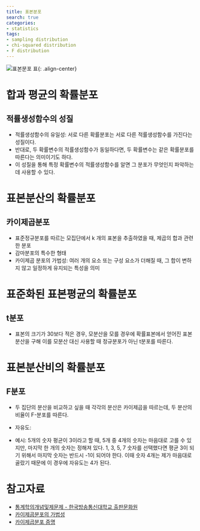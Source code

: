 ```yaml
---
title: 표본분포
search: true
categories:
- statistics
tags:
- sampling distribution
- chi-squared distribution
- F distribution
---
```

![표본분포 표]({{site.url}}{{site.baseurl}}/assets/images/statistics/sampling-distribution.jpg){: .align-center}

# 합과 평균의 확률분포
## 적률생성함수의 성질
- 적률생성함수의 유일성: 서로 다른 확률분포는 서로 다른 적률생성함수를 가진다는 성질이다. 
- 반대로, 두 확률변수의 적률생성함수가 동일하다면, 두 확률변수는 같은 확률분포를 따른다는 의미이기도 하다. 
- 이 성질을 통해 특정 확률변수의 적률생성함수를 알면 그 분포가 무엇인지 파악하는 데 사용할 수 있다.

# 표본분산의 확률분포
## 카이제곱분포
- 표준정규분포를 따르는 모집단에서 k 개의 표본을 추출하였을 때, 제곱의 합과 관련한 분포
- 감마분포의 특수한 형태
- 카이제곱 분포의 가법성: 여러 개의 요소 또는 구성 요소가 더해질 때, 그 합이 변하지 않고 일정하게 유지되는 특성을 의미


# 표준화된 표본평균의 확률분포
## t분포
-  표본의 크기가 30보다 적은 경우, 모분산을 모를 경우에 확률표본에서 얻어진 표본분산을 구해 이를 모분산 대신 사용할 때 정규분포가 아닌  t분포를 따른다.

# 표본분산비의 확률분포
## F분포
-  두 집단의 분산을 비교하고 싶을 때 각각의 분산은 카이제곱을 따르는데, 두 분산의 비율이 F-분포를 따른다.


* 자유도:
- 예시: 5개의 숫자 평균이 3이라고 할 때, 5개 중 4개의 숫자는 마음대로 고를 수 있지만, 마지막 한 개의 숫자는 정해져 있다. 1, 3, 5, 7 숫자를 선택했다면 평균 3이 되기 위해서 마지막 숫자는 반드시 -1이 되어야 한다. 이때 숫자 4개는 제가 마음대로 골랐기 때문에 이 경우에 자유도는 4가 된다.

# 참고자료
- [통계학의개념및제문제 - 한국방송통신대학교 출판문화원](https://press.knou.ac.kr/goods/textBookView.do?condCmdtCode=9788920031618&condLscValue=001&condYr=&condSmst=)
- [카이제곱분포의 가법성](https://datanovice.tistory.com/entry/%EC%B9%B4%EC%9D%B4%EC%A0%9C%EA%B3%B1-%EB%B6%84%ED%8F%AC-Chi-squared-distribution)
- [카이제곱분포 증명](https://blog.naver.com/mykepzzang/220852102307)